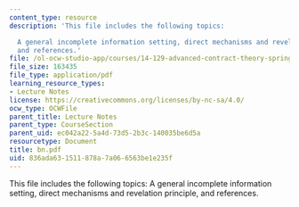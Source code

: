 ```yaml
---
content_type: resource
description: 'This file includes the following topics:

  A general incomplete information setting, direct mechanisms and revelation principle,
  and references.'
file: /ol-ocw-studio-app/courses/14-129-advanced-contract-theory-spring-2005/836ada631511878a7a066563be1e235f_bn.pdf
file_size: 163435
file_type: application/pdf
learning_resource_types:
- Lecture Notes
license: https://creativecommons.org/licenses/by-nc-sa/4.0/
ocw_type: OCWFile
parent_title: Lecture Notes
parent_type: CourseSection
parent_uid: ec042a22-5a4d-73d5-2b3c-140035be6d5a
resourcetype: Document
title: bn.pdf
uid: 836ada63-1511-878a-7a06-6563be1e235f
---
```

This file includes the following topics:
A general incomplete information setting, direct mechanisms and revelation principle, and references.